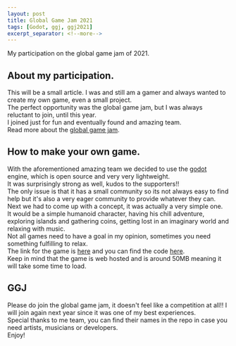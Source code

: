 ```yaml
---
layout: post
title: Global Game Jam 2021
tags: [Godot, ggj, ggj2021]
excerpt_separator: <!--more-->
---
```


My participation on the global game jam of 2021.
<!--more-->

## About my participation.
This will be a small article.
I was and still am a gamer and always wanted to create my own game, even a small project.<br/>
The perfect opportunity was the global game jam, but I was always reluctant to join, until this year.<br/>
I joined just for fun and eventually found and amazing team.<br/>
Read more about the [global game jam](https://globalgamejam.org/).

## How to make your own game.

With the aforementioned amazing team we decided to use the [godot](https://godotengine.org/) engine, which is open source and very very lightweight. <br/>
It was surprisingly strong as well, kudos to the supporters!! <br/>
The only issue is that it has a small community so its not always easy to find help but it's also a very eager community to provide whatever they can.<br/>
Next we had to come up with a concept, it was actually a very simple one. <br/>
It would be a simple humanoid character, having his chill adventure, exploring islands and gathering coins, getting lost in an imaginary world and relaxing with music.<br/>
Not all games need to have a goal in my opinion, sometimes you need something fulfilling to relax.<br/>
The link for the game is [here](https://freskoulix.github.io/ggj-2021/index.html) and you can find the code [here](https://github.com/freskoulix/ggj-2021).<br/>
Keep in mind that the game is web hosted and is around 50MB meaning it will take some time to load.<br/>

## GGJ

Please do join the global game jam, it doesn't feel like a competition at all!! I will join again next year since it was one of my best experiences.<br/>
Special thanks to me team, you can find their names in the repo in case you need artists, musicians or developers.<br/>
Enjoy!